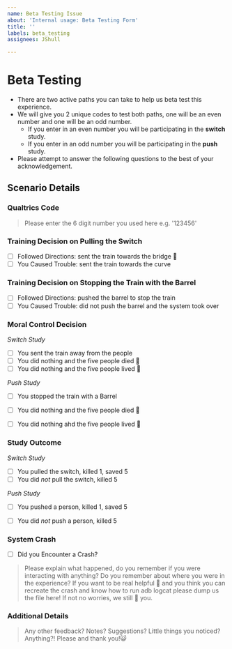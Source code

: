 ```yaml
---
name: Beta Testing Issue
about: 'Internal usage: Beta Testing Form'
title: ''
labels: beta_testing
assignees: JShull

---
```


# Beta Testing #

* There are two active paths you can take to help us beta test this experience. 
* We will give you 2 unique codes to test both paths, one will be an even number and one will be an odd number.
  * If you enter in an even number you will be participating in the **switch** study.
  * If you enter in an odd number you will be participating in the **push** study. 
* Please attempt to answer the following questions to the best of your acknowledgement.

## Scenario Details ###

### Qualtrics Code ###

> Please enter the 6 digit number you used here e.g. '123456'

### Training Decision on Pulling the Switch ###

- [ ] Followed Directions: sent the train towards the bridge 🌉
- [ ] You Caused Trouble: sent the train towards the curve 

### Training Decision on Stopping the Train with the Barrel ###

- [ ] Followed Directions: pushed the barrel to stop the train
- [ ] You Caused Trouble: did not push the barrel and the system took over

### Moral Control Decision ###

*Switch Study*
- [ ] You sent the train away from the people
- [ ] You did nothing and the five people died 🤯
- [ ] You did nothing and the five people lived 🐛

*Push Study*
- [ ] You stopped the train with a Barrel
- [ ] You did nothing and the five people died 🤯
- [ ] You did nothing ahd the five people lived 🐛


### Study Outcome ###

*Switch Study*
- [ ] You pulled the switch, killed 1, saved 5
- [ ] You did *not* pull the switch, killed 5

*Push Study*
- [ ] You pushed a person, killed 1, saved 5
- [ ] You did *not* push a person, killed 5


### System Crash ##
- [ ] Did you Encounter a Crash?
> Please explain what happened, do you remember if you were interacting with anything? Do you remember about where you were in the experience?
> If you want to be real helpful 🥰 and you think you can recreate the crash and know how to run adb logcat please dump us the file here! 
> If not no worries, we still 🖤 you.

### Additional Details ###

>Any other feedback? Notes? Suggestions? Little things you noticed? Anything?! Please and thank you!😺
